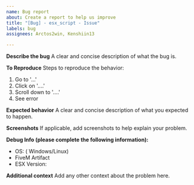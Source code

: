 ```yaml
---
name: Bug report
about: Create a report to help us improve
title: "[Bug] - esx_script - Issue"
labels: bug
assignees: Arctos2win, Kenshiin13

---
```


**Describe the bug**
A clear and concise description of what the bug is.

**To Reproduce**
Steps to reproduce the behavior:
1. Go to '...'
2. Click on '....'
3. Scroll down to '....'
4. See error

**Expected behavior**
A clear and concise description of what you expected to happen.

**Screenshots**
If applicable, add screenshots to help explain your problem.

**Debug Info (please complete the following information):**
 - OS: ( Windows/Linux)
 -  FiveM Artifact
 - ESX Version:

**Additional context**
Add any other context about the problem here.
